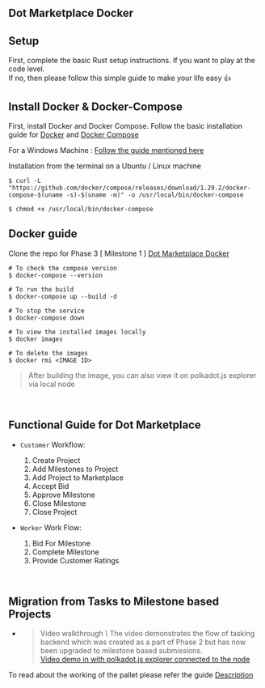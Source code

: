 ## Dot Marketplace Docker ##
## Setup ##
First, complete the basic Rust setup instructions. If you want to play at the code level. \
If no, then please follow this simple guide to make your life easy :+1:

## Install Docker & Docker-Compose

First, install Docker and Docker Compose. Follow the basic installation guide for [Docker](https://docs.docker.com/engine/install/) and [Docker Compose](https://docs.docker.com/compose/install/)

For a Windows Machine : [Follow the guide mentioned here](https://docs.docker.com/desktop/windows/install/)

Installation from the terminal on a Ubuntu / Linux machine 

```shell
$ curl -L "https://github.com/docker/compose/releases/download/1.29.2/docker-compose-$(uname -s)-$(uname -m)" -o /usr/local/bin/docker-compose
```
```shell
$ chmod +x /usr/local/bin/docker-compose
```

## Docker guide

Clone the repo for Phase 3 [ Milestone 1 ] [Dot Marketplace Docker](https://github.com/WowLabz/dot_marketplace_docker/tree/Phase3_Milestone1)

```shell
# To check the compose version
$ docker-compose --version
```

```shell
# To run the build
$ docker-compose up --build -d
```

```shell
# To stop the service
$ docker-compose down
```

```shell
# To view the installed images locally
$ docker images
```

```shell
# To delete the images
$ docker rmi <IMAGE ID>
```

>After building the image, you can also view it on polkadot.js explorer via local node

<br>

## Functional Guide for Dot Marketplace

* `Customer` Workflow:
    1. Create Project
    2. Add Milestones to Project
    3. Add Project to Marketplace
    4. Accept Bid
    5. Approve Milestone
    6. Close Milestone
    7. Close Project

* `Worker` Work Flow:
    1. Bid For Milestone
    2. Complete Milestone
    3. Provide Customer Ratings

<br>

## Migration from Tasks to Milestone based Projects

* >Video  walkthrough \ 
The video demonstrates the flow of tasking backend which was created as a part of Phase 2 but has now been upgraded to milestone based submissions. \
[Video demo in with polkadot.js explorer connected to the node](https://user-images.githubusercontent.com/43837760/202637994-08705bb3-b99b-4f95-a828-381584d513d9.mp4)



To read about the working of the pallet please refer the guide [Description](https://github.com/WowLabz/dot-marketplace-v2/blob/main/README.md)

